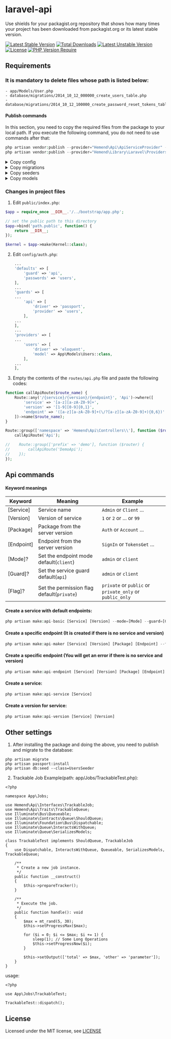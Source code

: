 # laravel-api
Use shields for your packagist.org repository that shows how many times your project has been downloaded from packagist.org or its latest stable version.

[![Latest Stable Version](http://poser.pugx.org/hemend/laravel-api/v)](https://packagist.org/packages/hemend/laravel-api)
[![Total Downloads](http://poser.pugx.org/hemend/laravel-api/downloads)](https://packagist.org/packages/hemend/laravel-api)
[![Latest Unstable Version](http://poser.pugx.org/hemend/laravel-api/v/unstable)](https://packagist.org/packages/hemend/laravel-api)
[![License](http://poser.pugx.org/hemend/laravel-api/license)](https://packagist.org/packages/hemend/laravel-api)
[![PHP Version Require](http://poser.pugx.org/hemend/laravel-api/require/php)](https://packagist.org/packages/hemend/laravel-api)

[comment]: <> (<a href="#tada-php-support" title="PHP Versions Supported"><img alt="PHP Versions Supported" src="https://img.shields.io/badge/php->=7.4-777bb3.svg?logoColor=white&labelColor=555555"></a>)

## Requirements
### It is mandatory to delete files whose path is listed below:
```
- app/Models/User.php
- database/migrations/2014_10_12_000000_create_users_table.php
- database/migrations/2014_10_12_100000_create_password_reset_tokens_table.php
```

#### Publish commands
In this section, you need to copy the required files from the package to your local path.
If you execute the following command, you do not need to use commands after that:
```php
php artisan vendor:publish --provider="Hemend\Api\ApiServiceProvider" --tag=api
php artisan vendor:publish --provider="Hemend\Library\Laravel\Providers\LibraryServiceProvider" --tag=config
```
<details><summary>Copy config</summary>

> php artisan vendor:publish --provider="Hemend\Api\ApiServiceProvider" --tag=config
</details>

<details><summary>Copy migrations</summary>

> php artisan vendor:publish --provider="Hemend\Api\ApiServiceProvider" --tag=migrations
</details>

<details><summary>Copy seeders</summary>

> php artisan vendor:publish --provider="Hemend\Api\ApiServiceProvider" --tag=seeders
</details>

<details><summary>Copy models</summary>

> php artisan vendor:publish --provider="Hemend\Api\ApiServiceProvider" --tag=models
</details>

### Changes in project files
1. Edit `public/index.php`:
```php
$app = require_once __DIR__.'/../bootstrap/app.php';

// set the public path to this directory
$app->bind('path.public', function() {
    return __DIR__;
});

$kernel = $app->make(Kernel::class);
```

2. Edit `config/auth.php`:
```php
    ...
    'defaults' => [
        'guard' => 'api',
        'passwords' => 'users',
    ],
    ...
    'guards' => [
    ...
        'api' => [
            'driver' => 'passport',
            'provider' => 'users',
        ],
    ...
    ],
    ...
    'providers' => [
    ...
        'users' => [
            'driver' => 'eloquent',
            'model' => App\Models\Users::class,
        ],
    ...
    ],
```

3. Empty the contents of the `routes/api.php` file and paste the following codes:
```php
function callApiRoute($route_name) {
    Route::any('/{service}/{version}/{endpoint}', 'Api')->where([
        'service' => '[a-z][a-zA-Z0-9]+',
        'version' => '[1-9][0-9]{0,1}',
        'endpoint' => '([a-z][a-zA-Z0-9]+(\/?[a-z][a-zA-Z0-9]+){0,6})'
    ])->name($route_name);
}

Route::group(['namespace' => 'Hemend\Api\Controllers\\'], function ($router) {
    callApiRoute('Api');

//    Route::group(['prefix' => 'demo'], function ($router) {
//        callApiRoute('DemoApi');
//    });
});
```

## Api commands
#### Keyword meanings
|Keyword        |Meaning                        |Example                                            |
|----------------|-------------------------------|---------------------------------------------------|
|[Service]       |Service name                                |`Admin` or `Client` ...                            |
|[Version]       |Version of service                          |`1` or `2` or ... or `99`                                   |
|[Package]       |Package from the server version             |`Auth` or `Account` ...                          |
|[Endpoint]      |Endpoint from the server version            |`SignIn` or `TokensGet` ...                     |
|[Mode]?         |Set the endpoint mode default(`client`)     |`admin` or `client`                              |
|[Guard]?        |Set the service guard default(`api`)        |`admin` or `client`                              |
|[Flag]?         |Set the permission flag default(`private`)  |`private` or `public` or `private_only` or `public_only`                              |

#### Create a service with default endpoints:
```php
php artisan make:api-basic [Service] [Version] --mode=[Mode] --guard=[Guard]
```

#### Create a specific endpoint (It is created if there is no service and version)
```php
php artisan make:api-maker [Service] [Version] [Package] [Endpoint] --flag=[Flag]
```

#### Create a specific endpoint (You will get an error if there is no service and version)
```php
php artisan make:api-endpoint [Service] [Version] [Package] [Endpoint] --flag=[Flag]
```

#### Create a service:
```php
php artisan make:api-service [Service]
```

#### Create a version for service:
```php
php artisan make:api-version [Service] [Version]
```

## Other settings
1. After installing the package and doing the above, you need to publish and migrate to the database:
```shell
php artisan migrate
php artisan passport:install
php artisan db:seed --class=UsersSeeder
```
2. Trackable Job Example(path: app/Jobs/TrackableTest.php):
```shell
<?php

namespace App\Jobs;

use Hemend\Api\Interfaces\TrackableJob;
use Hemend\Api\Traits\TrackableQueue;
use Illuminate\Bus\Queueable;
use Illuminate\Contracts\Queue\ShouldQueue;
use Illuminate\Foundation\Bus\Dispatchable;
use Illuminate\Queue\InteractsWithQueue;
use Illuminate\Queue\SerializesModels;

class TrackableTest implements ShouldQueue, TrackableJob
{
    use Dispatchable, InteractsWithQueue, Queueable, SerializesModels, TrackableQueue;

    /**
     * Create a new job instance.
     */
    public function __construct()
    {
        $this->prepareTracker();
    }

    /**
     * Execute the job.
     */
    public function handle(): void
    {
        $max = mt_rand(5, 30);
        $this->setProgressMax($max);

        for ($i = 0; $i <= $max; $i += 1) {
            sleep(1); // Some Long Operations
            $this->setProgressNow($i);
        }

        $this->setOutput(['total' => $max, 'other' => 'parameter']);
    }
}
```
usage:
```shell
<?php

use App\Jobs\TrackableTest;

TrackableTest::dispatch();
```

## License
Licensed under the MIT license, see [LICENSE](LICENSE)